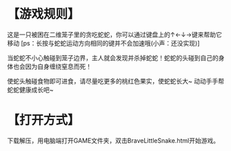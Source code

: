 # 【游戏规则】
这是一只被困在二维笼子里的贪吃蛇蛇，你可以通过键盘上的↑←↓→键来帮助它移动 [ps：长按与蛇蛇运动方向相同的键并不会加速哦(小声：还没实现)]

当蛇蛇不小心触碰到笼子边界，主人就会发现并杀掉蛇蛇！蛇蛇的头碰到自己的身体也会因为自身缠绕窒息而死！

使蛇头触碰食物即可进食，请尽量吃更多的桃红色果实，使蛇蛇长大~ 动动手手帮蛇蛇健康成长吧~

# 【打开方式】
下载解压，用电脑端打开GAME文件夹，双击BraveLittleSnake.html开始游戏。
